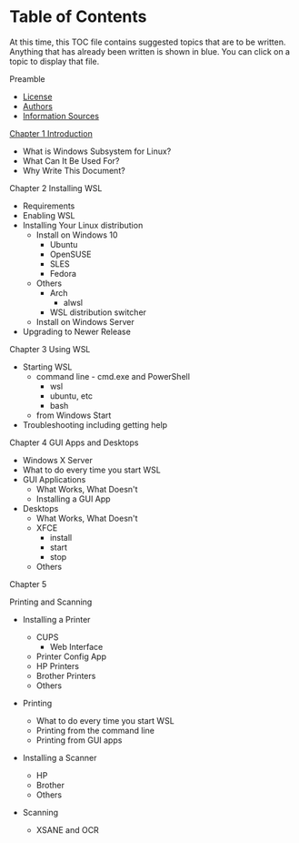 # Table of Contents
At this time, this TOC file contains suggested topics that are to
be written.
Anything that has already been written is shown in blue. You can click on a topic to 
display that file.

Preamble
- [License](0010-License.md)
- [Authors](0020-Authors.md)
- [Information Sources](0030-Information-Sources.md)

[Chapter 1 Introduction](0100-Introduction.md)
- What is Windows Subsystem for Linux?
- What Can It Be Used For?
- Why Write This Document?

Chapter 2 Installing WSL
- Requirements
- Enabling WSL
- Installing Your Linux distribution
  - Install on Windows 10
    - Ubuntu
    - OpenSUSE
    - SLES
    - Fedora
   - Others
     - Arch
	   - alwsl
	 - WSL distribution switcher
  - Install on Windows Server
- Upgrading to Newer Release

Chapter 3 Using WSL
- Starting WSL
  - command line - cmd.exe and PowerShell
    - wsl
    - ubuntu, etc
	- bash
  - from Windows Start
- Troubleshooting including getting help

Chapter 4 GUI Apps and Desktops
- Windows X Server
- What to do every time you start WSL
- GUI Applications
  - What Works, What Doesn't
  - Installing a GUI App
- Desktops
  - What Works, What Doesn't
  - XFCE
	- install
	- start
	- stop
  - Others

Chapter 5

Printing and Scanning
- Installing a Printer
  - CUPS
    - Web Interface
  - Printer Config App
  - HP Printers
  - Brother Printers
  - Others
- Printing
  - What to do every time you start WSL
  - Printing from the command line
  - Printing from GUI apps

- Installing a Scanner
  - HP
  - Brother
  - Others
- Scanning
  - XSANE and OCR
